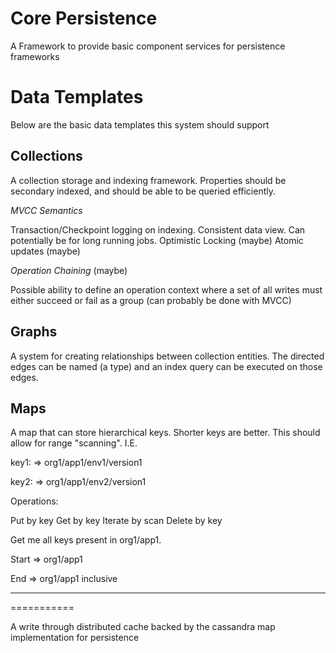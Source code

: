 Core Persistence
===============

A Framework to provide basic component services for persistence frameworks


Data Templates
==============

Below are the basic data templates this system should support


Collections
-----------

A collection storage and indexing framework.  Properties should be secondary indexed, and should be able to be queried efficiently.


*MVCC Semantics*

Transaction/Checkpoint logging on indexing.
Consistent data view.  Can potentially be for long running jobs.
Optimistic Locking (maybe)
Atomic updates (maybe)

*Operation Chaining* (maybe)

Possible ability to define an operation context where a set of all writes must either succeed or fail as a group
(can probably be done with MVCC)




Graphs
-----------

A system for creating relationships between collection entities.  The directed edges can be named (a type) and
an index query can be executed on those edges.



Maps
-----------

A map that can store hierarchical keys.  Shorter keys are better.  This should allow for range "scanning".  I.E.

key1: => org1/app1/env1/version1

key2: => org1/app1/env2/version1

Operations:

 Put by key
 Get by key
 Iterate by scan
 Delete by key


Get me all keys present in org1/app1.

Start => org1/app1

End => org1/app1 inclusive

-----------
===========

A write through distributed cache backed by the cassandra map implementation for persistence





